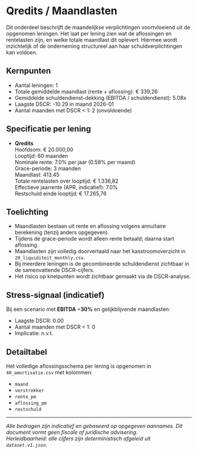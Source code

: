 # Qredits / Maandlasten

Dit onderdeel beschrijft de maandelijkse verplichtingen voortvloeiend uit de opgenomen leningen. Het laat per lening zien wat de aflossingen en rentelasten zijn, en welke totale maandlast dit oplevert. Hiermee wordt inzichtelijk of de onderneming structureel aan haar schuldverplichtingen kan voldoen.

## Kernpunten

- Aantal leningen: 1
- Totale gemiddelde maandlast (rente + aflossing): € 339,26
- Gemiddelde schuldendienst-dekking (EBITDA / schuldendienst): 5.08x
- Laagste DSCR: -10.29 in maand 2026-01
- Aantal maanden met DSCR < 1: 2 (onvoldoende)

## Specificatie per lening


- **Qredits**  
  Hoofdsom: € 20.000,00  
  Looptijd: 60 maanden  
  Nominale rente: 7.0% per jaar (0.58% per maand)  
  Grace-periode: 3 maanden  
  Maandlast: 413.45  
  Totale rentelasten over looptijd: € 1.336,82  
  Effectieve jaarrente (APR, indicatief): 7.0%  
  Restschuld einde looptijd: € 17.265,76


## Toelichting

- Maandlasten bestaan uit rente en aflossing volgens annuïtaire berekening (tenzij anders opgegeven).  
- Tijdens de grace-periode wordt alleen rente betaald; daarna start aflossing.  
- Maandlasten zijn volledig doorvertaald naar het kasstroomoverzicht in `20_liquiditeit_monthly.csv`.  
- Bij meerdere leningen is de gecombineerde schuldendienst zichtbaar in de samenvattende DSCR-cijfers.  
- Het risico op knelpunten wordt zichtbaar gemaakt via de DSCR-analyse.

## Stress-signaal (indicatief)

Bij een scenario met **EBITDA −30%** en gelijkblijvende maandlasten:
- Laagste DSCR: 0.00  
- Aantal maanden met DSCR < 1: 0  
- Implicatie: n.v.t.

## Detailtabel

Het volledige aflossingsschema per lening is opgenomen in `40_amortisatie.csv` met kolommen:

- `maand`
- `verstrekker`
- `rente_pm`
- `aflossing_pm`
- `restschuld`

---

_Alle bedragen zijn indicatief en gebaseerd op opgegeven aannames. Dit document vormt geen fiscale of juridische advisering._  
_Herleidbaarheid: alle cijfers zijn deterministisch afgeleid uit `dataset.v1.json`._
